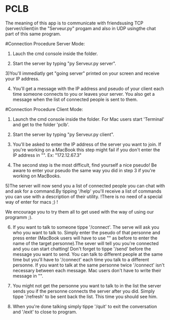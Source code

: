 # PCLB
The meaning of this app is to communicate with friendsusing TCP (server/client)in the "Serveur.py" progam and also in UDP usingthe chat part of this same program.

#Connection Procedure Server Mode:

1) Lauch the cmd console inside the folder.

2) Start the server by typing "py Serveur.py server".

3)You'll immediatly get "going server" printed on your screen and receive your IP address.

4) You'll get a message with the IP address and pseudo of your client each time someone connects to you or leaves your server. You also get a message when the list of connected people is sent to them.

#Connection Procedure Client Mode:
1) Launch the cmd console inside the folder. For Mac users start 'Terminal' and get to the folder 'pclb'.

2) Start the server by typing "py Serveur.py client".

3) You'll be asked to enter the IP address of the server you want to join. If you're working on a MacBook this step might fail if you don't enter the IP address in "".
    Ex:
    "172.12.67.3"

4) The second step is the most difficult, find yourself a nice pseudo! Be aware to enter your pseudo the same way you did in step 3 if you're working on MacBooks.

5)The server will now send you a list of connected people you can chat with and ask for a command.By tipping '/help' you'll receive a list of commands you can use with a description of their utility.
!There is no need of a special way of enter for macs ;) !

  We encourage you to try them all to get used with the way of using our programm ;).

6) If you want to talk to someone tippe '/connect'. The serve will ask you who you want to talk to. Simply enter the pseudo of that personne and press enter (MacBook users will have to use "" as before to enter the name of the target personne).The sever will tell you you're connected and you can start chatting! Don't forget to tippe '/send' before the message you want to send. You can talk to different people at the same time but you'll have to '/connect' each time you talk to a different personne. If you want to talk at the same personne twice '/connect' isn't necessary between each message. Mac users don't have to write their message in "".

7) You might not get the personne you want to talk to in the list the server sends you if the personne connects the server after you did. Simply tippe '/refresh' to be sent back the list. This time you should see him.

8) When you're done talking simply tippe '/quit' to exit the conversation and '/exit' to close to program.
